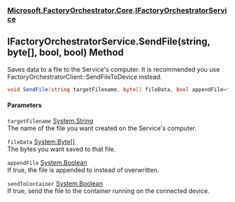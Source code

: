 ### [Microsoft.FactoryOrchestrator.Core](Microsoft_FactoryOrchestrator_Core.md 'Microsoft.FactoryOrchestrator.Core').[IFactoryOrchestratorService](IFactoryOrchestratorService.md 'Microsoft.FactoryOrchestrator.Core.IFactoryOrchestratorService')
## IFactoryOrchestratorService.SendFile(string, byte[], bool, bool) Method
Saves data to a file to the Service's computer. It is recommended you use FactoryOrchestratorClient::SendFileToDevice instead.  
```csharp
void SendFile(string targetFilename, byte[] fileData, bool appendFile=false, bool sendToContainer=false);
```
#### Parameters
<a name='Microsoft_FactoryOrchestrator_Core_IFactoryOrchestratorService_SendFile(string_byte___bool_bool)_targetFilename'></a>
`targetFilename` [System.String](https://docs.microsoft.com/en-us/dotnet/api/System.String 'System.String')  
The name of the file you want created on the Service's computer.
  
<a name='Microsoft_FactoryOrchestrator_Core_IFactoryOrchestratorService_SendFile(string_byte___bool_bool)_fileData'></a>
`fileData` [System.Byte](https://docs.microsoft.com/en-us/dotnet/api/System.Byte 'System.Byte')[[]](https://docs.microsoft.com/en-us/dotnet/api/System.Array 'System.Array')  
The bytes you want saved to that file.
  
<a name='Microsoft_FactoryOrchestrator_Core_IFactoryOrchestratorService_SendFile(string_byte___bool_bool)_appendFile'></a>
`appendFile` [System.Boolean](https://docs.microsoft.com/en-us/dotnet/api/System.Boolean 'System.Boolean')  
If true, the file is appended to instead of overwritten.
  
<a name='Microsoft_FactoryOrchestrator_Core_IFactoryOrchestratorService_SendFile(string_byte___bool_bool)_sendToContainer'></a>
`sendToContainer` [System.Boolean](https://docs.microsoft.com/en-us/dotnet/api/System.Boolean 'System.Boolean')  
If true, send the file to the container running on the connected device.
  
